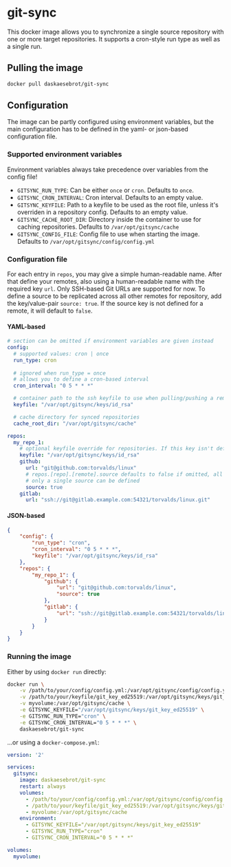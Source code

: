 # git-sync

This docker image allows you to synchronize a single source repository with one or more target repositories. It supports a cron-style run type as well as a single run.

## Pulling the image
```bash
docker pull daskaesebrot/git-sync
```

## Configuration
The image can be partly configured using environment variables, but the main configuration has to be defined in the yaml- or json-based configuration file.

### Supported environment variables
Environment variables always take precedence over variables from the config file!

- `GITSYNC_RUN_TYPE`: Can be either `once` or `cron`. Defaults to `once`.
- `GITSYNC_CRON_INTERVAL`: Cron interval. Defaults to an empty value.
- `GITSYNC_KEYFILE`: Path to a keyfile to be used as the root file, unless it's overriden in a repository config. Defaults to an empty value.
- `GITSYNC_CACHE_ROOT_DIR`: Directory inside the container to use for caching repositories. Defaults to `/var/opt/gitsync/cache`
- `GITSYNC_CONFIG_FILE`: Config file to use when starting the image. Defaults to `/var/opt/gitsync/config/config.yml`

### Configuration file

For each entry in `repos`, you may give a simple human-readable name.
After that define your remotes, also using a human-readable name with the required key `url`. Only SSH-based Git URLs are supported for now. To define a source to be replicated across all other remotes for repository, add the key/value-pair `source: true`. If the source key is not defined for a remote, it will default to `false`.

#### YAML-based
```yml
# section can be omitted if environment variables are given instead
config:  
  # supported values: cron | once
  run_type: cron
  
  # ignored when run_type = once
  # allows you to define a cron-based interval
  cron_interval: "0 5 * * *"

  # container path to the ssh keyfile to use when pulling/pushing a remote
  keyfile: "/var/opt/gitsync/keys/id_rsa"

  # cache directory for synced repositories
  cache_root_dir: "/var/opt/gitsync/cache"

repos:
  my_repo_1:
    # optional keyfile override for repositories. If this key isn't defined, config.keyfile will be used.
    keyfile: "/var/opt/gitsync/keys/id_rsa"
    github:
      url: "git@github.com:torvalds/linux"
      # repos.[repo].[remote].source defaults to false if omitted, all other remotes are treated as sync targets
      # only a single source can be defined
      source: true
    gitlab: 
      url: "ssh://git@gitlab.example.com:54321/torvalds/linux.git"
```

#### JSON-based
```json
{
    "config": {
        "run_type": "cron",
        "cron_interval": "0 5 * * *",
        "keyfile": "/var/opt/gitsync/keys/id_rsa"
    },
    "repos": {
        "my_repo_1": {
            "github": {
                "url": "git@github.com:torvalds/linux",
                "source": true
            },
            "gitlab": {
                "url": "ssh://git@gitlab.example.com:54321/torvalds/linux.git"
            }
        }
    }
}
```

### Running the image

Either by using `docker run` directly:
```bash
docker run \
    -v /path/to/your/config/config.yml:/var/opt/gitsync/config/config.yml:ro \
    -v /path/to/your/keyfile/git_key_ed25519:/var/opt/gitsync/keys/git_key_ed25519:ro \
    -v myvolume:/var/opt/gitsync/cache \
    -e GITSYNC_KEYFILE="/var/opt/gitsync/keys/git_key_ed25519" \
    -e GITSYNC_RUN_TYPE="cron" \
    -e GITSYNC_CRON_INTERVAL="0 5 * * *" \
    daskaesebrot/git-sync
```

...or using a `docker-compose.yml`:
```yaml
version: '2'

services:
  gitsync:
    image: daskaesebrot/git-sync
    restart: always
    volumes:
      - /path/to/your/config/config.yml:/var/opt/gitsync/config/config.yml:ro
      - /path/to/your/keyfile/git_key_ed25519:/var/opt/gitsync/keys/git_key_ed25519:ro
      - myvolume:/var/opt/gitsync/cache
    environment:
      - GITSYNC_KEYFILE="/var/opt/gitsync/keys/git_key_ed25519"
      - GITSYNC_RUN_TYPE="cron"
      - GITSYNC_CRON_INTERVAL="0 5 * * *"

volumes:
  myvolume:
```